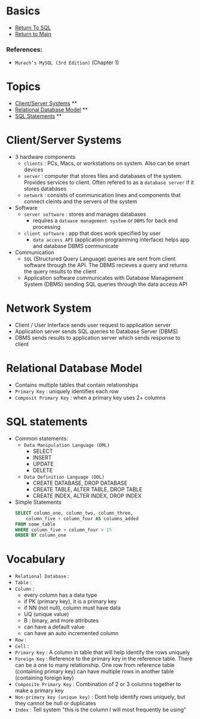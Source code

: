 # Basics
* [Return To SQL](sql.md)
* [Return to Main](../../README.md)
### References: 
* `Murach’s MySQL (3rd Edition)` (Chapter 1)

# Topics
* [Client/Server Systems](#Client/Server-Systems) **
* [Relational Database Model](#Relational-Database-Model) **
* [SQL Statements](#SQL-Statements) ** 

# Client/Server Systems
* 3 hardware components
    * `clients` : PCs, Macs, or workstations on system. Also can be smart devices
    * `server` : computer that stores files and databases of the system. Provides services to client. Often refered to as a `database server` if it stores databases
    * `network` : consists of communication lines and components that connect cleints and the servers of the system
* Software
    * `server software` : stores and manages databases
        * requires a `dataase management system` or `DBMS` for back end processing
    * `client software` : app that does work specified by user
        * `data access API` (application programming interface) helps app and database DBMS communicate
* Communication
    * `SQL` (Structured Query Language) queries are sent from client software through the API. The DBMS recieves a query and returns the query results to the client
    * Application software communicates with Database Management System (DBMS) sending SQL queries through the data access API
# Network System
* Client / User Interface sends user request to application server
* Application server sends SQL queries to Database Server (DBMS)
* DBMS sends results to application server which sends response to client
# Relational Database Model
* Contains multiple tables that contain relationships
* `Primary Key` : uniquely identifies each row
* `Composit Primary Key` : when a primary key uses 2+ columns
# SQL statements
* Common statements:
    * `Data Manipulation Language (DML)`
        * SELECT
        * INSERT
        * UPDATE
        * DELETE
    * `Data Definition Language (DDL)`
        * CREATE DATABASE, DROP DATABASE
        * CREATE TABLE, ALTER TABLE, DROP TABLE
        * CREATE INDEX, ALTER INDEX, DROP INDEX
* Simple Statements
    ```SQL
    SELECT column_one, column_two, column_three,
        column_five + column_four AS columns_added
    FROM some_table
    WHERE column_five + column_four > 15
    ORDER BY column_one
    ```

# Vocabulary
* `Relational Database` : 
* `Table` :
* `Column` :
    * every column has a data type
    * if PK (primary key), it is a primary key
    * if NN (not null), column must have data
    * UQ (unique value)
    * B : binary, and more attributes
    * can have a default value
    * can have an auto incremented column
* `Row` :
* `Cell` : 
* `Primary Key` : A column in table that will help identify the rows uniquely
* `Foreign Key` : Reference to the primary key in the reference table. There can be a one to many relationship. One row from reference table (containing primary key) can have multiple rows in another table (containing foreign key)
* `Composite Primary Key` : Combination of 2 or 3 columns together to make a primary key
* `Non-primary key (unique key)` : Dont help identify rows uniquely, but they cannot be null or duplicates
* `Index` : Tell system "this is the column I will most frequently be using"